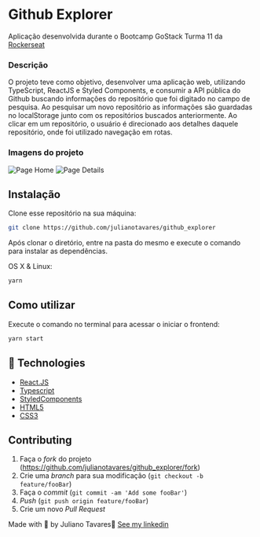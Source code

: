 # Github Explorer

Aplicação desenvolvida durante o Bootcamp GoStack Turma 11 da [Rockerseat](https://rocketseat.com.br/)

### Descrição

O projeto teve como objetivo, desenvolver uma aplicação web, utilizando TypeScript, ReactJS e Styled Components, e consumir a API pública do Github buscando informações do repositório que foi digitado no campo de pesquisa.
Ao pesquisar um novo repositório as informações são guardadas no localStorage junto com os repositórios buscados anteriormente.
Ao clicar em um repositório, o usuário é direcionado aos detalhes daquele repositório, onde foi utilizado navegação em rotas.

### Imagens do projeto

<img src='./project-prints/home.png' alt='Page Home' />
<img src='./project-prints/details.png' alt='Page Details' />

## Instalação
Clone esse repositório na sua máquina:
```sh
git clone https://github.com/julianotavares/github_explorer
```

Após clonar o diretório, entre na pasta do mesmo e execute o comando para instalar as dependências.

OS X & Linux:

```sh
yarn
```
## Como utilizar

Execute o comando no terminal para acessar o iniciar o frontend:
```sh
yarn start
```

## 🚀 Technologies

- [React.JS](https://reactjs.org/)
- [Typescript](https://www.typescriptlang.org/)
- [StyledComponents](https://styled-components.com/)
- [HTML5](https://en.wikipedia.org/wiki/HTML5)
- [CSS3](https://www.w3schools.com/css/)

## Contributing

1. Faça o _fork_ do projeto (<https://github.com/julianotavares/github_explorer/fork>)
2. Crie uma _branch_ para sua modificação (`git checkout -b feature/fooBar`)
3. Faça o _commit_ (`git commit -am 'Add some fooBar'`)
4. _Push_ (`git push origin feature/fooBar`)
5. Crie um novo _Pull Request_

Made with 💜 by Juliano Tavares👋 [See my linkedin](https://www.linkedin.com/in/julianotavares/)
